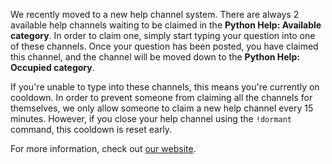We recently moved to a new help channel system. There are always 2 available help channels waiting to be claimed in the **Python Help: Available category**. In order to claim one, simply start typing your question into one of these channels. Once your question has been posted, you have claimed this channel, and the channel will be moved down to the **Python Help: Occupied category**.

If you're unable to type into these channels, this means you're currently on cooldown. In order to prevent someone from claiming all the channels for themselves, we only allow someone to claim a new help channel every 15 minutes. However, if you close your help channel using the `!dormant` command, this cooldown is reset early.

For more information, check out [our website](https://pythondiscord.com/pages/resources/guides/help-channels/).
